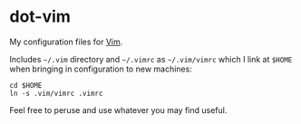 # dot-vim

My configuration files for [Vim](http://www.vim.org/).

Includes `~/.vim` directory and `~/.vimrc` as `~/.vim/vimrc` which I link at `$HOME` when bringing in configuration to new machines:

```
cd $HOME
ln -s .vim/vimrc .vimrc
```

Feel free to peruse and use whatever you may find useful.
